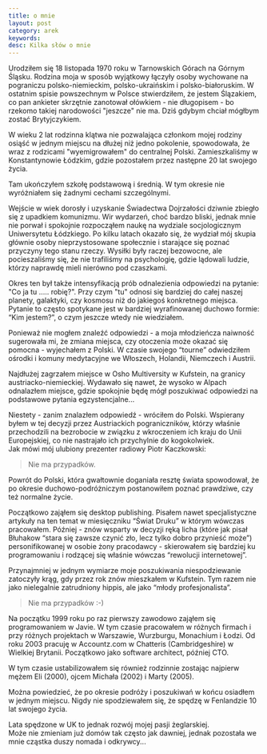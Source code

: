 ```yaml
---
title: o mnie
layout: post
category: arek
keywords:
desc: Kilka słów o mnie
---
```

Urodziłem się 18 listopada 1970 roku w Tarnowskich Górach na Górnym Śląsku. 
Rodzina moja w sposób wyjątkowy łączyły osoby wychowane na pograniczu polsko-niemieckim, polsko-ukraińskim i polsko-białoruskim. 
W ostatnim spisie powszechnym w Polsce stwierdziłem, że jestem Ślązakiem, co pan ankieter skrzętnie zanotował ołówkiem - nie długopisem - bo rzekomo takiej narodowości "jeszcze" nie ma. 
Dziś gdybym chciał mógłbym zostać Brytyjczykiem.


W wieku 2 lat rodzinna klątwa nie pozwalająca członkom mojej rodziny osiąść w jednym miejscu na dłużej niż jedno pokolenie, spowodowała, że wraz z rodzicami "wyemigrowałem" do centralnej Polski. 
Zamieszkaliśmy w Konstantynowie Łódzkim, gdzie pozostałem przez następne 20 lat swojego życia.

Tam ukończyłem szkołę podstawową i średnią. W tym okresie nie wyróżniałem się żadnymi cechami szczególnymi.

Wejście w wiek dorosły i uzyskanie Świadectwa Dojrzałości dziwnie zbiegło się z upadkiem komunizmu. 
Wir wydarzeń, choć bardzo bliski, jednak mnie nie porwał i spokojnie rozpocząłem naukę na wydziale socjologicznym Uniwersytetu Łódzkiego. 
Po kilku latach okazało się, że wydział mój skupia głównie osoby nieprzystosowane społecznie i starające się poznać przyczyny tego stanu rzeczy. 
Wysiłki były raczej bezowocne, ale pocieszaliśmy się, że nie trafiliśmy na psychologię, gdzie lądowali ludzie, którzy naprawdę mieli nierówno pod czaszkami.

Okres ten był także intensyfikacją prób odnalezienia odpowiedzi na pytanie: "Co ja tu ..... robię?". 
Przy czym "tu" odnosi się bardziej do całej naszej planety, galaktyki, czy kosmosu niż do jakiegoś konkretnego miejsca. 
Pytanie to często spotykane jest w bardziej wyrafinowanej duchowo formie: “Kim jestem?”, o czym jeszcze wtedy nie wiedziałem.

Ponieważ nie mogłem znaleźć odpowiedzi - a moja młodzieńcza naiwność sugerowała mi, że zmiana miejsca, czy otoczenia może okazać się pomocna - wyjechałem z Polski. 
W czasie swojego “tourne” odwiedziłem ośrodki i komuny medytacyjne we Włoszech, Holandii, Niemczech i Austrii.

Najdłużej zagrzałem miejsce w Osho Multiversity w Kufstein, na granicy austriacko-niemieckiej. 
Wydawało się nawet, że wysoko w Alpach odnalazłem miejsce, gdzie spokojnie będę mógł poszukiwać odpowiedzi na podstawowe pytania egzystencjalne...

Niestety - zanim znalazłem odpowiedź - wróciłem do Polski. 
Wspierany byłem w tej decyzji przez Austriackich pograniczników, którzy właśnie przechodzili na bezrobocie w związku z wkroczeniem ich kraju do Unii Europejskiej, 
co nie nastrajało ich przychylnie do kogokolwiek.  
Jak mówi mój ulubiony prezenter radiowy Piotr Kaczkowski:
> Nie ma przypadków.

Powrót do Polski, która gwałtownie doganiała resztę świata spowodował, że po okresie duchowo-podróżniczym postanowiłem poznać prawdziwe, czy też normalne życie.

Początkowo zająłem się desktop publishing. Pisałem nawet specjalistyczne artykuły na ten temat w miesięczniku “Świat Druku” w którym wówczas pracowałem. 
Później - znów wsparty w decyzji ręką licha (które jak pisał Błuhakow “stara się zawsze czynić zło, lecz tylko dobro przynieść może”) personifikowanej w osobie żony pracodawcy - skierowałem się bardziej ku programowaniu i rodzącej się właśnie wówczas “rewolucji internetowej”.

Przynajmniej w jednym wymiarze moje poszukiwania niespodziewanie zatoczyły krąg, gdy przez rok znów mieszkałem w Kufstein. 
Tym razem nie jako nielegalnie zatrudniony hippis, ale jako “młody profesjonalista”.  
> Nie ma przypadków :-)

Na początku 1999 roku po raz pierwszy zawodowo zająłem się programowaniem w Javie. W tym czasie pracowałem w różnych firmach i przy różnych projektach w Warszawie, Wurzburgu, Monachium i Łodzi. 
Od roku 2003 pracuję w Accountz.com w Chatteris (Cambridgeshire) w Wielkiej Brytanii. Początkowo jako software architect, później CTO.

W tym czasie ustabilizowałem się również rodzinnie zostając najpierw mężem Eli (2000), ojcem Michała (2002) i Marty (2005).

Można powiedzieć, że po okresie podróży i poszukiwań w końcu osiadłem w jednym miejscu. Nigdy nie spodziewałem się, że spędzę w Fenlandzie 10 lat swojego życia.

Lata spędzone w UK to jednak rozwój mojej pasji żeglarskiej.  
Może nie zmieniam już domów tak często jak dawniej, jednak pozostała we mnie cząstka duszy nomada i odkrywcy...
